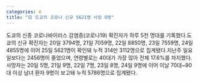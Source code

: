 ```yaml
---
categories: e
title: "日 도쿄의 코로나 신규 5621명 사망 9명"
---
```

도쿄의 신종 코로나바이러스 감염증(코로나19) 확진자가 하루 5천 명대를 기록했다.도쿄의 신규 확진자는 20일 3794명, 21일 7059명, 22일 8850명, 23일 7559명, 24일 4855명에 이어 25일 5621명이 확인돼 누적 314만 3112명으로 집계됐다.지난주 일요일보다는 2456명이 줄었으며, 연령별로는 40대가 가장 많아 전체 17.6%를 차지했다.사망자는 20일 5명, 21일 9명, 22일 7명, 23일 8명, 24일 9명에 이어 이날 70대~90대 이상 남녀 환자 9명이 보고돼 누적 5786명으로 집계됐다.